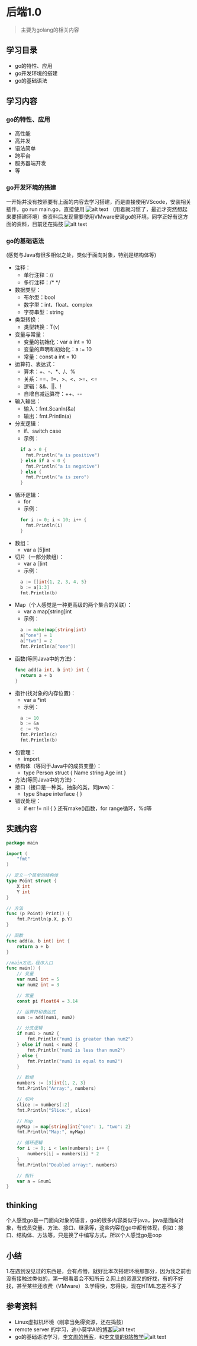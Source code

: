# 后端1.0
> 主要为golang的相关内容

## 学习目录
- go的特性、应用
- go开发环境的搭建
- go的基础语法

## 学习内容

### go的特性、应用
   - 高性能
   - 高并发
   - 语法简单
   - 跨平台
   - 服务器端开发
   - 等
  
### go开发环境的搭建
   一开始并没有按照要有上面的内容去学习搭建，而是直接使用VScode，安装相关插件，go run main.go，直接使用
   ![alt text](image.png)
   （用着就习惯了，最近才突然想起来要搭建环境）查资料后发现需要使用VMware安装go的环境，同学正好有这方面的资料，目前还在捣鼓
   ![alt text](image-2.png)

### go的基础语法
(感觉与Java有很多相似之处，类似于面向对象，特别是结构体等)
- 注释： 
  - 单行注释：//
  - 多行注释：/* */
- 数据类型：
  - 布尔型：bool
  - 数字型：int、float、complex
  - 字符串型：string
- 类型转换：
  - 类型转换：T(v)
- 变量与常量：
  - 变量的初始化：var a int = 10
  - 变量的声明和初始化：a := 10
  - 常量：const a int = 10
- 运算符、表达式：
  - 算术：+、-、*、/、%
  - 关系：==、!=、>、<、>=、<=
  - 逻辑：&&、||、!
  - 自增自减运算符：++、--
- 输入输出：
  - 输入：fmt.Scanln(&a)
  - 输出：fmt.Println(a)
- 分支逻辑：
  - if、switch case
  - 示例：
  ``` go
    if a > 0 {
      fmt.Println("a is positive")
    } else if a < 0 {
      fmt.Println("a is negative")
    } else {
      fmt.Println("a is zero")
    }
    ```
- 循环逻辑：
  - for
  - 示例：
  ``` go
    for i := 0; i < 10; i++ {
      fmt.Println(i)
    }
    ```
- 数组：
  - var a [5]int
- 切片（一部分数组）：
  - var a []int
  - 示例：
  ``` go
    a := []int{1, 2, 3, 4, 5}
    b := a[1:3]
    fmt.Println(b)
    ```
- Map（个人感觉是一种更高级的两个集合的关联）：
  - var a map[string]int
  - 示例：
  ``` go
    a := make(map[string]int)
    a["one"] = 1
    a["two"] = 2
    fmt.Println(a["one"])
    ```
- 函数(等同Java中的方法)：
  ``` go
  func add(a int, b int) int {
    return a + b
  }
  ```
- 指针(找对象的内存位置)：
  - var a *int
  - 示例：
  ``` go
    a := 10
    b := &a
    c := *b
    fmt.Println(c)
    fmt.Println(b)
    ```
- 包管理：
  - import
- 结构体（等同于Java中的成员变量）：
  - type Person struct {
    Name string
    Age int
  }
- 方法(等同Java中的方法)：
- 接口（接口是一种类，抽象的类，同java）：
  - type Shape interface {
  }
- 错误处理：
  - if err != nil {
  }
还有make()函数，for range循环，%d等


## 实践内容
``` go
package main

import (
    "fmt"
)

// 定义一个简单的结构体
type Point struct {
    X int
    Y int
}

// 方法
func (p Point) Print() {
    fmt.Println(p.X, p.Y)
}

// 函数
func add(a, b int) int {
    return a + b
}

//main方法，程序入口
func main() {
    // 变量
    var num1 int = 5
    var num2 int = 3

    // 常量
    const pi float64 = 3.14

    // 运算符和表达式
    sum := add(num1, num2)

    // 分支逻辑
    if num1 > num2 {
        fmt.Println("num1 is greater than num2")
    } else if num1 < num2 {
        fmt.Println("num1 is less than num2")
    } else {
        fmt.Println("num1 is equal to num2")
    }

    // 数组
    numbers := [3]int{1, 2, 3}
    fmt.Println("Array:", numbers)

    // 切片
    slice := numbers[:2]
    fmt.Println("Slice:", slice)

    // Map
    myMap := map[string]int{"one": 1, "two": 2}
    fmt.Println("Map:", myMap)

    // 循环逻辑
    for i := 0; i < len(numbers); i++ {
        numbers[i] = numbers[i] * 2
    }
    fmt.Println("Doubled array:", numbers)

    // 指针
    var a = &num1
}
```

## thinking
个人感觉go是一门面向对象的语言，go的很多内容类似于java，java是面向对象，有成员变量、方法、接口、继承等，这些内容在go中都有体现，例如：接口、结构体、方法等，只是换了中编写方式，所以个人感觉go是oop

## 小结
1.在遇到没见过的东西是，会有点懵，就好比本次搭建环境那部分，因为我之前也没有接触过类似的，第一眼看着会不知所云
2.网上的资源又的好找，有的不好找，甚至某些还收费（VMware）
3.学得快，忘得快，现在HTML忘差不多了


## 参考资料
- Linux虚拟机环境（刚拿当免得资源，还在捣鼓）
- remote server 的学习，迪小莫学AI的[博客](https://blog.csdn.net/qq_17405059/article/details/144956246)![alt text](image-4.png)
- go的基础语法学习，[李文周的博客](https://www.liwenzhou.com/posts/Go/golang-menu/)，和[李文周的B站教学](https://www.bilibili.com/video/BV1bV41177KD?vd_source=2552ef659ebde2f6dadff1230dbbb677)![alt text](image-3.png)